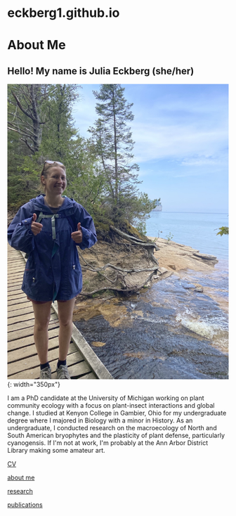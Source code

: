 # eckberg1.github.io

# About Me

## Hello! My name is Julia Eckberg (she/her) 

![profile](website_profile.jpg){: width="350px"}

I am a PhD candidate at the University of Michigan working on plant community ecology with a focus on plant-insect interactions and global change. I studied at Kenyon College in Gambier, Ohio for my undergraduate degree where I majored in Biology with a minor in History. As an undergraduate, I conducted research on the macroecology of North and South American bryophytes and the plasticity of plant defense, particularly cyanogensis. If I'm not at work, I'm probably at the Ann Arbor District Library making some amateur art. 

[CV](2024_CV.pdf)


[about me](aboutme.md)

[research](research.md)

[publications](publications.md)
